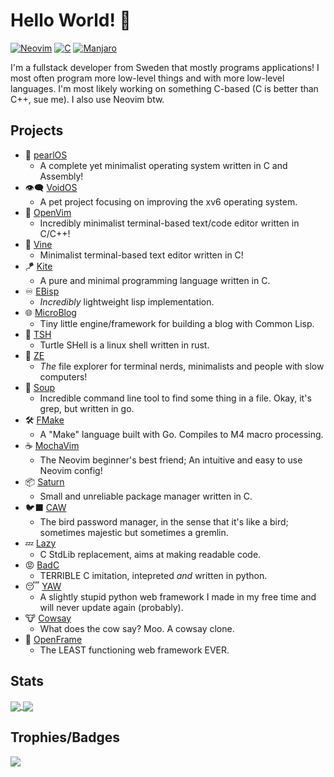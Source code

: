 # Hello World! 👋

[![Neovim](https://img.shields.io/badge/Code%20Editor-Neovim-grey?logo=neovim&logoColor=white&labelColor=26d931&style=for-the-badge)](https://github.com/ElisStaaf)
[![C](https://img.shields.io/badge/Favourite%20Language-C-grey?logo=c&logoColor=white&labelColor=blue&style=for-the-badge)](https://github.com/ElisStaaf)
[![Manjaro](https://img.shields.io/badge/Operating%20System-Manjaro-grey?logo=manjaro&logoColor=white&labelColor=2cd33b&style=for-the-badge)](https://github.com/ElisStaaf)

I'm a fullstack developer from Sweden that mostly programs applications! I most often program more low-level things and with more
low-level languages. I'm most likely working on something C-based (C is better than C++, sue me). I also use Neovim btw.

## Projects

* 🦪 [pearlOS](https://github.com/ElisStaaf/pearlOS)
  * A complete yet minimalist operating system written in C and Assembly! 
* 👁️‍🗨️ [VoidOS](https://github.com/ElisStaaf/voidos)
  * A pet project focusing on improving the xv6 operating system.
* 📜 [OpenVim](https://github.com/ElisStaaf/openvim)
  * Incredibly minimalist terminal-based text/code editor written in C/C++!
* 📝 [Vine](https://github.com/ElisStaaf/vine)
  * Minimalist terminal-based text editor written in C!
* 🪁 [Kite](https://github.com/ElisStaaf/kite)
  * A pure and minimal programming language written in C.
* ♾️ [EBisp](https://github.com/ElisStaaf/ebisp)
  * *Incredibly* lightweight lisp implementation.
* 🌐 [MicroBlog](https://github.com/ElisStaaf/microblog)
  * Tiny little engine/framework for building a blog with Common Lisp.
* 🐢 [TSH](https://github.com/ElisStaaf/tsh)
  * Turtle SHell is a linux shell written in rust.
* 📂 [ZE](https://github.com/ElisStaaf/ze)
  * *The* file explorer for terminal nerds, minimalists and people with slow computers!
* 🍲 [Soup](https://github.com/ElisStaaf/soup)
  * Incredible command line tool to find some thing in a file. Okay, it's grep, but written in go.
* 🛠️ [FMake](https://github.com/ElisStaaf/FMake)
  * A "Make" language built with Go. Compiles to M4 macro processing.
* ☕ [MochaVim](https://github.com/ElisStaaf/MochaVim)
  * The Neovim beginner's best friend; An intuitive and easy to use Neovim config!
* 📦 [Saturn](https://github.com/ElisStaaf/saturn)
  * Small and unreliable package manager written in C.
* 🐦‍⬛ [CAW](https://github.com/ElisStaaf/caw)
  * The bird password manager, in the sense that it's like a bird; sometimes majestic but sometimes a gremlin.
* 💤 [Lazy](https://github.com/ElisStaaf/lazy)
  * C StdLib replacement, aims at making readable code.
* 😡 [BadC](https://github.com/ElisStaaf/BadC)
  * TERRIBLE C imitation, intepreted *and* written in python.
* 😴 [YAW]( https://github.com/ElisStaaf/yaw)
  * A slightly stupid python web framework I made in my free time and will never update again (probably).
* 🐮 [Cowsay](https://github.com/ElisStaaf/cowsay)
  * What does the cow say? Moo. A cowsay clone.
* 🧩 [OpenFrame](https://github.com/ElisStaaf/openframe)
  * The LEAST functioning web framework EVER.

## Stats

<a href="">
  <img align="center" src="https://github-readme-stats.vercel.app/api?username=ElisStaaf&theme=nord&border_radius=0&show_icons=true&layout=compact&bg_color=12151f&title_color=ffffff&icon_color=3780e8&text_color=ffffff&border_color=33366000" />
</a>
<a href="">
  <img align="center" src="https://github-readme-stats.vercel.app/api/top-langs?username=ElisStaaf&theme=nord&layout=compact&border_radius=0&bg_color=12151f&title_color=ffffff&icon_color=3780e8&text_color=ffffff&border_color=33366000" />
</a>

## Trophies/Badges

<a href="">
  <img align="center" src="https://github-profile-trophy.vercel.app/?username=ElisStaaf&theme=onedark&no-frame=true&margin-w=10&column=10" />
</a>

